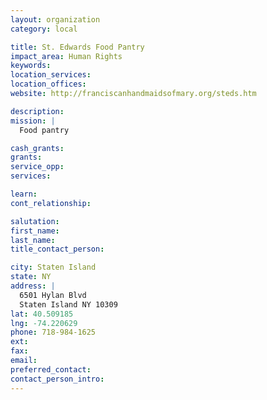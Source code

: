 ```yaml
---
layout: organization
category: local

title: St. Edwards Food Pantry
impact_area: Human Rights
keywords: 
location_services: 
location_offices: 
website: http://franciscanhandmaidsofmary.org/steds.htm

description: 
mission: |
  Food pantry

cash_grants: 
grants: 
service_opp: 
services: 

learn: 
cont_relationship: 

salutation: 
first_name: 
last_name: 
title_contact_person: 

city: Staten Island
state: NY
address: |
  6501 Hylan Blvd  
  Staten Island NY 10309
lat: 40.509185
lng: -74.220629
phone: 718-984-1625
ext: 
fax: 
email: 
preferred_contact: 
contact_person_intro: 
---
```

